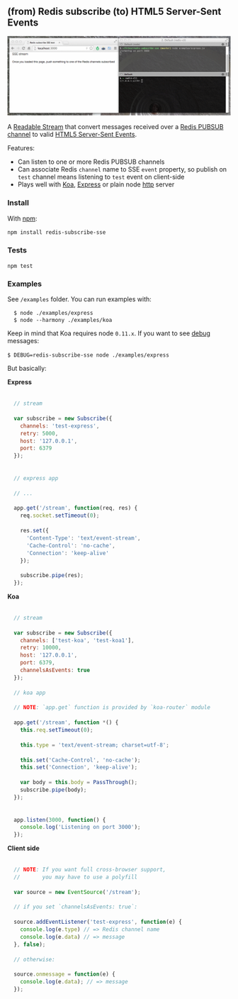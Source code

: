 
## (from) Redis subscribe (to) HTML5 Server-Sent Events

<p align="center">
  <img src="docs/screencast.gif">
</p>

A [Readable Stream](http://nodejs.org/api/stream.html#stream_class_stream_readable) that convert messages received over a [Redis PUBSUB channel](http://redis.io/topics/pubsub) to valid [HTML5 Server-Sent Events](http://www.w3schools.com/html/html5_serversentevents.asp).

Features:

* Can listen to one or more Redis PUBSUB channels
* Can associate Redis `channel` name to SSE `event` property, so publish on `test` channel means listening to `test` event on client-side
* Plays well with [Koa](http://koajs.com), [Express](http://expressjs.com) or plain node [http](http://nodejs.org/api/http.html) server

### Install

With [npm](http://npmjs.org/):

```
npm install redis-subscribe-sse
```

### Tests

`npm test`

### Examples

See `/examples` folder. You can run examples with:

```
  $ node ./examples/express
  $ node --harmony ./examples/koa
```

Keep in mind that Koa requires node `0.11.x`. If you want to see [debug](https://github.com/visionmedia/debug) messages:

`$ DEBUG=redis-subscribe-sse node ./examples/express`

But basically:

**Express**

```javascript

  // stream

  var subscribe = new Subscribe({
    channels: 'test-express',
    retry: 5000,
    host: '127.0.0.1',
    port: 6379
  });


  // express app

  // ...

  app.get('/stream', function(req, res) {
    req.socket.setTimeout(0);

    res.set({
      'Content-Type': 'text/event-stream',
      'Cache-Control': 'no-cache',
      'Connection': 'keep-alive'
    });

    subscribe.pipe(res);
  });
```

**Koa**

```javascript

  // stream

  var subscribe = new Subscribe({
    channels: ['test-koa', 'test-koa1'],
    retry: 10000,
    host: '127.0.0.1',
    port: 6379,
    channelsAsEvents: true
  });

  // koa app

  // NOTE: `app.get` function is provided by `koa-router` module

  app.get('/stream', function *() {
    this.req.setTimeout(0);

    this.type = 'text/event-stream; charset=utf-8';

    this.set('Cache-Control', 'no-cache');
    this.set('Connection', 'keep-alive');

    var body = this.body = PassThrough();
    subscribe.pipe(body);
  });


  app.listen(3000, function() {
    console.log('Listening on port 3000');
  });

```

**Client side**

```javascript

  // NOTE: If you want full cross-browser support, 
  //       you may have to use a polyfill

  var source = new EventSource('/stream');

  // if you set `channelsAsEvents: true`:

  source.addEventListener('test-express', function(e) {
    console.log(e.type) // => Redis channel name
    console.log(e.data) // => message
  }, false);

  // otherwise:

  source.onmessage = function(e) {
    console.log(e.data); // => message
  });

```




